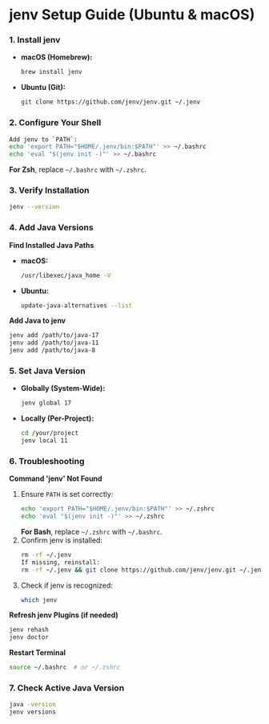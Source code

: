 # jenv Setup Guide (Ubuntu & macOS)

### 1. Install jenv

- **macOS (Homebrew):**

  ``` bash
  brew install jenv
  ```
- **Ubuntu (Git):** 
  ``` bash
  git clone https://github.com/jenv/jenv.git ~/.jenv
  ```

### 2. Configure Your Shell

  ``` bash
  Add jenv to `PATH`:  
  echo 'export PATH="$HOME/.jenv/bin:$PATH"' >> ~/.bashrc  
  echo 'eval "$(jenv init -)"' >> ~/.bashrc  
  ``` 
  **For Zsh**, replace `~/.bashrc` with `~/.zshrc`.
  
  ### 3. Verify Installation
  
  ``` bash
  jenv --version
  ```

### 4. Add Java Versions

  **Find Installed Java Paths**
  
  - **macOS:**
    ``` bash
    /usr/libexec/java_home -V
    ```
  - **Ubuntu:**
    ``` bash  
    update-java-alternatives --list
    ```
  
  **Add Java to jenv**
  
  ``` bash
  jenv add /path/to/java-17  
  jenv add /path/to/java-11  
  jenv add /path/to/java-8
  ```

### 5. Set Java Version

- **Globally (System-Wide):**
  ``` bash  
  jenv global 17
  ``` 
- **Locally (Per-Project):**
  ``` bash 
  cd /your/project  
  jenv local 11
  ```

### 6. Troubleshooting

**Command 'jenv' Not Found**

1. Ensure `PATH` is set correctly:
   ``` bash 
   echo 'export PATH="$HOME/.jenv/bin:$PATH"' >> ~/.zshrc  
   echo 'eval "$(jenv init -)"' >> ~/.zshrc
   ```
   **For Bash**, replace `~/.zshrc` with `~/.bashrc`.
3. Confirm jenv is installed:
   ``` bash
   rm -rf ~/.jenv  
   If missing, reinstall:  
   rm -rf ~/.jenv && git clone https://github.com/jenv/jenv.git ~/.jenv
   ``` 
5. Check if jenv is recognized:
   ``` bash
   which jenv
   ```
   
  **Refresh jenv Plugins (if needed)**
  
  ``` bash
  jenv rehash  
  jenv doctor
  ```

  **Restart Terminal**

  ``` bash
  source ~/.bashrc  # or ~/.zshrc
  ```
  
### 7. Check Active Java Version

``` bash
java -version  
jenv versions
```